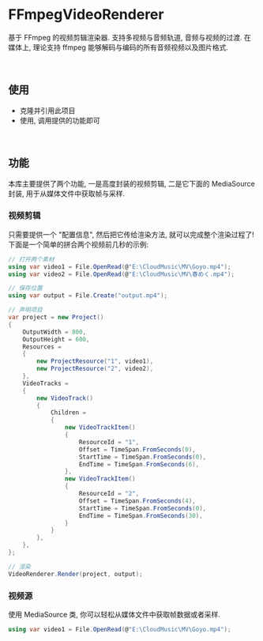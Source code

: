 # FFmpegVideoRenderer

基于 FFmpeg 的视频剪辑渲染器. 支持多视频与音频轨道, 音频与视频的过渡. 在媒体上, 理论支持 ffmpeg 能够解码与编码的所有音频视频以及图片格式.

<br />

## 使用

- 克隆并引用此项目
- 使用, 调用提供的功能即可

<br />

## 功能

本库主要提供了两个功能, 一是高度封装的视频剪辑, 二是它下面的 MediaSource 封装, 用于从媒体文件中获取帧与采样.

### 视频剪辑

只需要提供一个 "配置信息", 然后把它传给渲染方法, 就可以完成整个渲染过程了! 下面是一个简单的拼合两个视频前几秒的示例:

```csharp
// 打开两个素材
using var video1 = File.OpenRead(@"E:\CloudMusic\MV\Goyo.mp4");
using var video2 = File.OpenRead(@"E:\CloudMusic\MV\春めく.mp4");

// 保存位置
using var output = File.Create("output.mp4");

// 声明项目
var project = new Project()
{
    OutputWidth = 800,
    OutputHeight = 600,
    Resources =
    {
        new ProjectResource("1", video1),
        new ProjectResource("2", video2),
    },
    VideoTracks =
    {
        new VideoTrack()
        {
            Children =
            {
                new VideoTrackItem()
                {
                    ResourceId = "1",
                    Offset = TimeSpan.FromSeconds(0),
                    StartTime = TimeSpan.FromSeconds(0),
                    EndTime = TimeSpan.FromSeconds(6),
                },
                new VideoTrackItem()
                {
                    ResourceId = "2",
                    Offset = TimeSpan.FromSeconds(4),
                    StartTime = TimeSpan.FromSeconds(0),
                    EndTime = TimeSpan.FromSeconds(30),
                }
            }
        },
    },
};

// 渲染
VideoRenderer.Render(project, output);
```

### 视频源

使用 MediaSource 类, 你可以轻松从媒体文件中获取帧数据或者采样.

```csharp
using var video1 = File.OpenRead(@"E:\CloudMusic\MV\Goyo.mp4");

```
